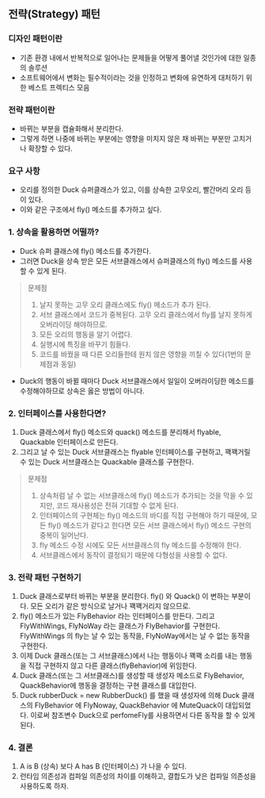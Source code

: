 ## 전략(Strategy) 패턴

### 디자인 패턴이란

 - 기존 환경 내에서 반복적으로 일어나는 문제들을 어떻게 풀어낼 것인가에 대한 일종의 솔루션
 - 소프트웨어에서 변화는 필수적이라는 것을 인정하고 변화에 유연하게 대처하기 위한 베스트 프렉티스 모음

### 전략 패턴이란

 - 바뀌는 부분을 캡슐화해서 분리한다.
 - 그렇게 하면 나중에 바뀌는 부분에는 영향을 미치지 않은 채 바뀌는 부분만 고치거나 확장할 수 있다.

### 요구 사항

 - 오리를 정의한 Duck 슈퍼클래스가 있고, 이를 상속한 고무오리, 빨간머리 오리 등이 있다. 
 - 이와 같은 구조에서 fly() 메소드를 추가하고 싶다.

### 1. 상속을 활용하면 어떨까?

 - Duck 슈퍼 클래스에 fly() 메소드를 추가한다.
 - 그러면 Duck을 상속 받은 모든 서브클래스에서 슈퍼클래스의 fly() 메소드를 사용할 수 있게 된다.

> 문제점
> 1. 날지 못하는 고무 오리 클래스에도 fly() 메소드가 추가 된다.
> 2. 서브 클래스에서 코드가 중복된다. 고무 오리 클래스에서 fly를 날지 못하게 오버라이딩 해야하므로.
> 3. 모든 오리의 행동을 알기 어렵다.
> 4. 실행시에 특징을 바꾸기 힘들다.
> 5. 코드를 바꿨을 때 다른 오리들한테 원치 않은 영향을 끼칠 수 있다(1번의 문제점과 동일)

 - Duck의 행동이 바뀔 때마다 Duck 서브클래스에서 일일이 오버라이딩한 메소드를 수정해야하므로 상속은 옳은 방법이 아니다.

### 2. 인터페이스를 사용한다면?

 1. Duck 클래스에서 fly() 메소드와 quack() 메소드를 분리해서 flyable, Quackable 인터페이스로 만든다.
 2. 그리고 날 수 있는 Duck 서브클래스는 flyable 인터페이스를 구현하고, 꽥꽥거릴 수 있는 Duck 서브클래스는 Quackable 클래스를 구현한다.

> 문제점
> 1. 상속처럼 날 수 없는 서브클래스에 fly() 메소드가 추가되는 것을 막을 수 있지만, 코드 재사용성은 전혀 기대할 수 없게 된다.
> 2. 인터페이스의 구현체는 fly() 메소드의 바디를 직접 구현해야 하기 때문에, 모든 fly() 메소드가 같다고 한다면 모든 서브 클래스에서 fly() 메소드 구현의 중복이 일어난다.
> 3. fly 메소드 수정 시에도 모든 서브클래스의 fly 메소드를 수정해야 한다.
> 4. 서브클래스에서 동작이 결정되기 때문에 다형성을 사용할 수 없다.

### 3. 전략 패턴 구현하기

 1. Duck 클래스로부터 바뀌는 부분을 분리한다. fly() 와 Quack() 이 변하는 부분이다. 모든 오리가 같은 방식으로 날거나 꽥꽥거리지 않으므로.
 2. fly() 메소드가 있는 FlyBehavior 라는 인터페이스를 만든다. 그리고 FlyWithWings, FlyNoWay 라는 클래스가 FlyBehavior를 구현한다. FlyWithWings 의 fly는 날 수 있는 동작을, FlyNoWay에서는 날 수 없는 동작을 구현한다.
 3. 이제 Duck 클래스(또는 그 서브클래스)에서 나는 행동이나 꽥꽥 소리를 내는 행동을 직접 구현하지 않고 다른 클래스(flyBehavior)에 위임한다.
 4. Duck 클래스(또는 그 서브클래스)를 생성할 때 생성자 메소드로 FlyBehavior, QuackBehavior에 행동을 결정하는 구현 클래스를 대입한다. 
 5. Duck rubberDuck = new RubberDuck() 를 했을 때 생성자에 의해 Duck 클래스의 FlyBehavior 에 FlyNoway, QuackBehavior 에 MuteQuack이 대입되었다. 이로써 참조변수 Duck으로 perfomeFly를 사용하면서 다른 동작을 할 수 있게 된다.

### 4. 결론

 1. A is B (상속) 보다 A has B (인터페이스) 가 나을 수 있다.
 2. 런타임 의존성과 컴파일 의존성의 차이를 이해하고, 결합도가 낮은 컴파일 의존성을 사용하도록 하자.
